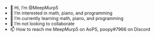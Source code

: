 - 👋 Hi, I’m @MeepMurp5
- 👀 I’m interested in math, piano, and programming
- 🌱 I’m currently learning math, piano, and programming
- 💞️ I’m not looking to collaborate
- 📫 How to reach me MeepMurp5 on AoPS, poopy#7966 on Discord

<!---
MeepMurp5/MeepMurp5 is a ✨ special ✨ repository because its `README.md` (this file) appears on your GitHub profile.
You can click the Preview link to take a look at your changes.
--->
